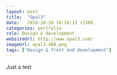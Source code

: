 ```yaml
---
layout: post
title:  "Opal3"
date:   2018-10-30 10:26:13 +1300
categories: portfolio
role: Design & development
websiteUrl: http://www.opal3.com/
imageUrl: opal3-400.png
tags: ["Design & front end development"]
---
```

Just a test
